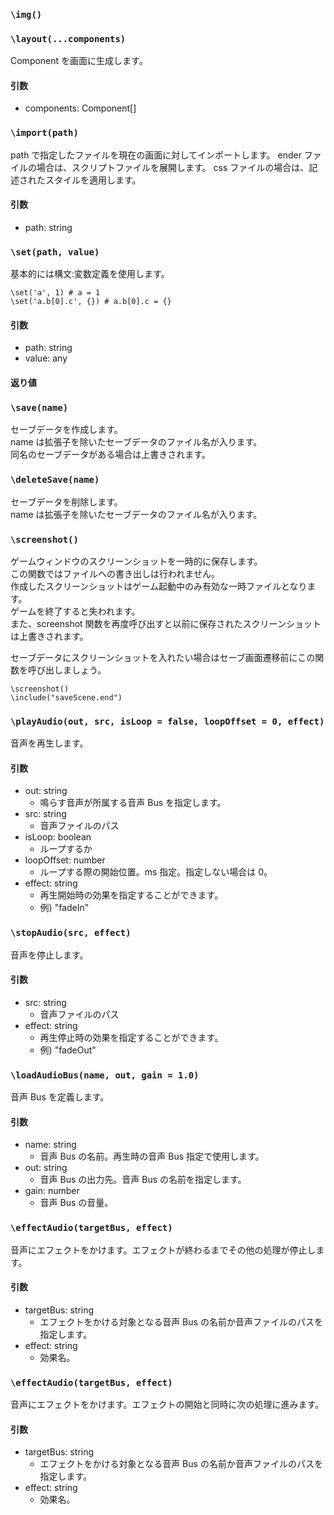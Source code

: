 ### `\img()`

### `\layout(...components)`

Component を画面に生成します。

#### 引数

- components: Component[]

### `\import(path)`

path で指定したファイルを現在の画面に対してインポートします。
ender ファイルの場合は、スクリプトファイルを展開します。
css ファイルの場合は、記述されたスタイルを適用します。

#### 引数

- path: string

### `\set(path, value)`

基本的には構文:変数定義を使用します。

```ender
\set('a', 1) # a = 1
\set('a.b[0].c', {}) # a.b[0].c = {}
```

#### 引数

- path: string
- value: any

#### 返り値

### `\save(name)`

セーブデータを作成します。  
name は拡張子を除いたセーブデータのファイル名が入ります。  
同名のセーブデータがある場合は上書きされます。

### `\deleteSave(name)`

セーブデータを削除します。  
name は拡張子を除いたセーブデータのファイル名が入ります。

### `\screenshot()`

ゲームウィンドウのスクリーンショットを一時的に保存します。  
この関数ではファイルへの書き出しは行われません。  
作成したスクリーンショットはゲーム起動中のみ有効な一時ファイルとなります。  
ゲームを終了すると失われます。  
また、screenshot 関数を再度呼び出すと以前に保存されたスクリーンショットは上書きされます。

セーブデータにスクリーンショットを入れたい場合はセーブ画面遷移前にこの関数を呼び出しましょう。

```
\screenshot()
\include("saveScene.end")
```

### `\playAudio(out, src, isLoop = false, loopOffset = 0, effect)`

音声を再生します。

#### 引数

- out: string
  - 鳴らす音声が所属する音声 Bus を指定します。
- src: string
  - 音声ファイルのパス
- isLoop: boolean
  - ループするか
- loopOffset: number
  - ループする際の開始位置。ms 指定。指定しない場合は 0。
- effect: string
  - 再生開始時の効果を指定することができます。
  - 例) "fadeIn"

### `\stopAudio(src, effect)`

音声を停止します。

#### 引数

- src: string
  - 音声ファイルのパス
- effect: string
  - 再生停止時の効果を指定することができます。
  - 例) "fadeOut"

### `\loadAudioBus(name, out, gain = 1.0)`

音声 Bus を定義します。

#### 引数

- name: string
  - 音声 Bus の名前。再生時の音声 Bus 指定で使用します。
- out: string
  - 音声 Bus の出力先。音声 Bus の名前を指定します。
- gain: number
  - 音声 Bus の音量。

### `\effectAudio(targetBus, effect)`

音声にエフェクトをかけます。エフェクトが終わるまでその他の処理が停止します。

#### 引数

- targetBus: string
  - エフェクトをかける対象となる音声 Bus の名前か音声ファイルのパスを指定します。
- effect: string
  - 効果名。

### `\effectAudio(targetBus, effect)`

音声にエフェクトをかけます。エフェクトの開始と同時に次の処理に進みます。

#### 引数

- targetBus: string
  - エフェクトをかける対象となる音声 Bus の名前か音声ファイルのパスを指定します。
- effect: string
  - 効果名。

